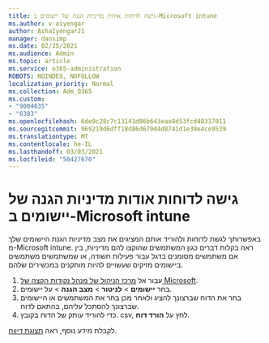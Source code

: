 ```yaml
---
title: גישה לדוחות אודות מדיניות הגנה של יישומים ב-Microsoft intune
ms.author: v-aiyengar
author: AshaIyengar21
manager: dansimp
ms.date: 02/25/2021
ms.audience: Admin
ms.topic: article
ms.service: o365-administration
ROBOTS: NOINDEX, NOFOLLOW
localization_priority: Normal
ms.collection: Adm_O365
ms.custom:
- "9004635"
- "8383"
ms.openlocfilehash: 6de9c28c7c13141d86b643eae8d53fcd40317011
ms.sourcegitcommit: 969219d6dff18d86d679d4d8741d1e39e4ce9539
ms.translationtype: MT
ms.contentlocale: he-IL
ms.lasthandoff: 03/03/2021
ms.locfileid: "50427670"
---
```

# <a name="access-reports-about-app-protection-policies-in-microsoft-intune"></a>גישה לדוחות אודות מדיניות הגנה של יישומים ב-Microsoft intune

באפשרותך לגשת לדוחות ולהוריד אותם המציגים את מצב מדיניות הגנת היישומים שלך מ-Microsoft intune. ראה בקלות דברים כגון המשתמשים שהוקצו להם מדיניות, בין אם משתמשים מסומנים בדגל עבור פעילות חשודה, או שמשתמשים משתמשים ביישומים מזיקים שעשויים להיות מותקנים במכשירים שלהם.

1. עבור אל [מרכז הניהול של מנהל נקודות הקצה של Microsoft](https://go.microsoft.com/fwlink/?linkid=2109431).
1. בחר **יישומים**  >  **לניטור**  >  **מצב הגנה**  >  על יישומים.
1. בחר את הדוח שברצונך להציג ולאחר מכן בחר את המשתמשים או היישומים שברצונך להסתכל עליהם, בהתאם לדוח.
1. כדי להוריד עותק של הדוח בקובץ. csv, לחץ על **הורד דוח**.

לקבלת מידע נוסף, ראה [תצוגת דיווח](https://go.microsoft.com/fwlink/?linkid=2109431).
